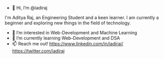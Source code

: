 - 👋 Hi, I’m @iadiraj

I'm Aditya Raj, an Engineering Student and a keen learner. I am currently a beginner and exploring new things in the field of technology.
- 👀 I’m interested in Web-Development and Machine Learning
- 🌱 I’m currently learning Web-Development and DSA
- 📫 Reach me out!
https://www.linkedin.com/in/iadiraj/
https://twitter.com/iadiraj

<!---
iadiraj/iadiraj is a ✨ special ✨ repository because its `README.md` (this file) appears on your GitHub profile.
You can click the Preview link to take a look at your changes.
--->
